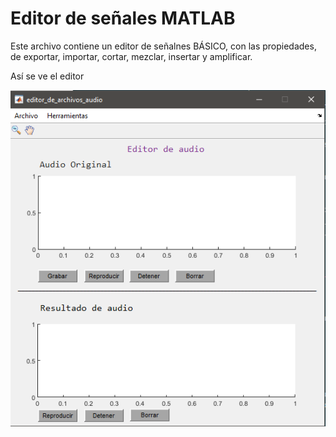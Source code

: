 # Editor de señales MATLAB

Este archivo contiene un editor de señalnes BÁSICO, con las propiedades, de exportar, importar, cortar, mezclar, insertar y amplificar.

Así se ve el editor

<p align="center"> <img src=./imagenes/Interface.png> </p>